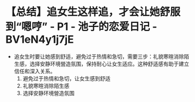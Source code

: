 # 【总结】追女生这样追，才会让她舒服到“嗯哼” - P1 - 池子的恋爱日记 - BV1eN4y1j7jE

-   追女生时要让她感到舒适，避免过于热情和急切，需要三步：礼貌寒暄消除陌生感，选择安静环境營造氛围，保持耐心让女生适应。这种舒适感有助于建立信任和深入关系。
    1.  避免过于热情和急切，让女生感到舒适
    2.  礼貌寒暄消除陌生感
    3.  选择安静环境營造氛围